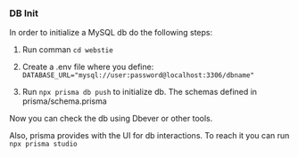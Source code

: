 ### DB Init

In order to initialize a MySQL db do the following steps:

1. Run comman `cd webstie`

2. Create a .env file where you define: `DATABASE_URL="mysql://user:password@localhost:3306/dbname"`

3. Run `npx prisma db push` to initialize db. The schemas defined in prisma/schema.prisma

Now you can check the db using Dbever or other tools.

Also, prisma provides with the UI for db interactions. To reach it you can run `npx prisma studio`